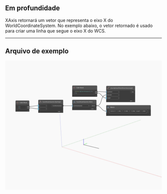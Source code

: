 ## Em profundidade
XAxis retornará um vetor que representa o eixo X do WorldCoordinateSystem. No exemplo abaixo, o vetor retornado é usado para criar uma linha que segue o eixo X do WCS.
___
## Arquivo de exemplo

![XAxis](./Autodesk.DesignScript.Geometry.CoordinateSystem.XAxis_img.jpg)

